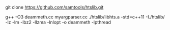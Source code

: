 
git clone https://github.com/samtools/htslib.git

g++  -O3  deammeth.cc myargparser.cc ./htslib/libhts.a -std=c++11 -I./htslib/ -lz -lm -lbz2 -llzma -lnlopt -o deammeth -lpthread
